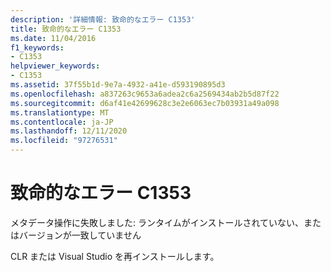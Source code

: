 ```yaml
---
description: '詳細情報: 致命的なエラー C1353'
title: 致命的なエラー C1353
ms.date: 11/04/2016
f1_keywords:
- C1353
helpviewer_keywords:
- C1353
ms.assetid: 37f55b1d-9e7a-4932-a41e-d593190895d3
ms.openlocfilehash: a837263c9653a6adea2c6a2569434ab2b5d87f22
ms.sourcegitcommit: d6af41e42699628c3e2e6063ec7b03931a49a098
ms.translationtype: MT
ms.contentlocale: ja-JP
ms.lasthandoff: 12/11/2020
ms.locfileid: "97276531"
---
```

# <a name="fatal-error-c1353"></a>致命的なエラー C1353

メタデータ操作に失敗しました: ランタイムがインストールされていない、またはバージョンが一致していません

CLR または Visual Studio を再インストールします。
